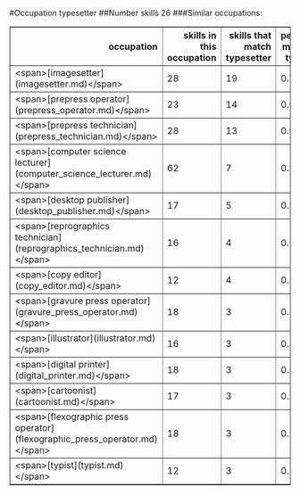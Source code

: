 #Occupation typesetter
##Number skills 26
###Similar occupations:
<table border="1" class="dataframe">
  <thead>
    <tr style="text-align: right;">
      <th>occupation</th>
      <th>skills in this occupation</th>
      <th>skills that match typesetter</th>
      <th>percentage match with typesetter</th>
      <th>skills not in typesetter</th>
    </tr>
  </thead>
  <tbody>
    <tr>
      <td>&lt;span&gt;[imagesetter](imagesetter.md)&lt;/span&gt;</td>
      <td>28</td>
      <td>19</td>
      <td>0.730769</td>
      <td>9</td>
    </tr>
    <tr>
      <td>&lt;span&gt;[prepress operator](prepress_operator.md)&lt;/span&gt;</td>
      <td>23</td>
      <td>14</td>
      <td>0.538462</td>
      <td>9</td>
    </tr>
    <tr>
      <td>&lt;span&gt;[prepress technician](prepress_technician.md)&lt;/span&gt;</td>
      <td>28</td>
      <td>13</td>
      <td>0.500000</td>
      <td>15</td>
    </tr>
    <tr>
      <td>&lt;span&gt;[computer science lecturer](computer_science_lecturer.md)&lt;/span&gt;</td>
      <td>62</td>
      <td>7</td>
      <td>0.269231</td>
      <td>55</td>
    </tr>
    <tr>
      <td>&lt;span&gt;[desktop publisher](desktop_publisher.md)&lt;/span&gt;</td>
      <td>17</td>
      <td>5</td>
      <td>0.192308</td>
      <td>12</td>
    </tr>
    <tr>
      <td>&lt;span&gt;[reprographics technician](reprographics_technician.md)&lt;/span&gt;</td>
      <td>16</td>
      <td>4</td>
      <td>0.153846</td>
      <td>12</td>
    </tr>
    <tr>
      <td>&lt;span&gt;[copy editor](copy_editor.md)&lt;/span&gt;</td>
      <td>12</td>
      <td>4</td>
      <td>0.153846</td>
      <td>8</td>
    </tr>
    <tr>
      <td>&lt;span&gt;[gravure press operator](gravure_press_operator.md)&lt;/span&gt;</td>
      <td>18</td>
      <td>3</td>
      <td>0.115385</td>
      <td>15</td>
    </tr>
    <tr>
      <td>&lt;span&gt;[illustrator](illustrator.md)&lt;/span&gt;</td>
      <td>16</td>
      <td>3</td>
      <td>0.115385</td>
      <td>13</td>
    </tr>
    <tr>
      <td>&lt;span&gt;[digital printer](digital_printer.md)&lt;/span&gt;</td>
      <td>18</td>
      <td>3</td>
      <td>0.115385</td>
      <td>15</td>
    </tr>
    <tr>
      <td>&lt;span&gt;[cartoonist](cartoonist.md)&lt;/span&gt;</td>
      <td>17</td>
      <td>3</td>
      <td>0.115385</td>
      <td>14</td>
    </tr>
    <tr>
      <td>&lt;span&gt;[flexographic press operator](flexographic_press_operator.md)&lt;/span&gt;</td>
      <td>18</td>
      <td>3</td>
      <td>0.115385</td>
      <td>15</td>
    </tr>
    <tr>
      <td>&lt;span&gt;[typist](typist.md)&lt;/span&gt;</td>
      <td>12</td>
      <td>3</td>
      <td>0.115385</td>
      <td>9</td>
    </tr>
  </tbody>
</table>
